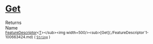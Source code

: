# [Get](./FeatureDescriptor`1-100663424.md)


Returns<img width=500/>Name
<br>
<sub>[FeatureDescriptor](./../FeatureDescriptor-1.md)\<[T](./FeatureDescriptor`1-100663424.md)></sub><img width=500/><sub>[Get](./FeatureDescriptor`1-100663424.md) ( [`String`](https://docs.microsoft.com/en-us/dotnet/api/System.String) )</sub><br>


